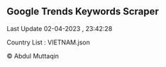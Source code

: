 

## Google Trends Keywords Scraper 
 
Last Update 02-04-2023 , 23:42:28

Country List :
VIETNAM.json



© Abdul Muttaqin 

